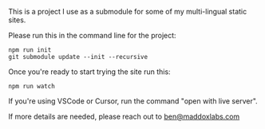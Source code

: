 This is a project I use as a submodule for some of my multi-lingual static sites.

Please run this in the command line for the project:

```
npm run init
git submodule update --init --recursive
```

Once you're ready to start trying the site run this:

```
npm run watch
```

If you're using VSCode or Cursor, run the command "open with live server".

If more details are needed, please reach out to ben@maddoxlabs.com
